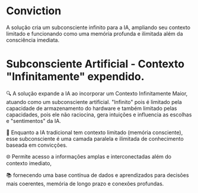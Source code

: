 # Conviction
A solução cria um subconsciente infinito para a IA, ampliando seu contexto limitado e funcionando como uma memória profunda e ilimitada além da consciência imediata.

# Subconsciente Artificial - Contexto "Infinitamente" expendido.

🔍 A solução expande a IA ao incorporar um Contexto Infinitamente Maior, atuando como um subconsciente artificial. 
"Infinito" pois é limitado pela capacidade de armazenamento do hardware e também limitado pelas capacidades, pois ele não raciocina, gera intuições e 
influencia as escolhas e "sentimentos" da IA. 

🧠 Enquanto a IA tradicional tem contexto limitado (memória consciente), esse subconsciente é uma camada paralela e ilimitada de conhecimento baseada em convicções.

🌐 Permite acesso a informações amplas e interconectadas além do contexto imediato,

📚 fornecendo uma base contínua de dados e aprendizados para decisões mais coerentes, memória de longo prazo e conexões profundas.
